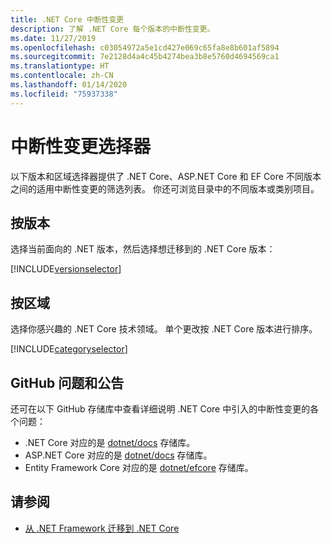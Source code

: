 ```yaml
---
title: .NET Core 中断性变更
description: 了解 .NET Core 每个版本的中断性变更。
ms.date: 11/27/2019
ms.openlocfilehash: c03054972a5e1cd427e069c65fa8e8b601af5894
ms.sourcegitcommit: 7e2128d4a4c45b4274bea3b8e5760d4694569ca1
ms.translationtype: HT
ms.contentlocale: zh-CN
ms.lasthandoff: 01/14/2020
ms.locfileid: "75937338"
---
```

# <a name="breaking-change-selectors"></a>中断性变更选择器

以下版本和区域选择器提供了 .NET Core、ASP.NET Core 和 EF Core 不同版本之间的适用中断性变更的筛选列表。 你还可浏览目录中的不同版本或类别项目。

## <a name="by-version"></a>按版本

选择当前面向的 .NET 版本，然后选择想迁移到的 .NET Core 版本：

[!INCLUDE[versionselector](~/includes/core-changes/versionselector.md)]

## <a name="by-area"></a>按区域

选择你感兴趣的 .NET Core 技术领域。 单个更改按 .NET Core 版本进行排序。

[!INCLUDE[categoryselector](~/includes/core-changes/categoryselector.md)]

## <a name="github-issues-and-announcements"></a>GitHub 问题和公告

还可在以下 GitHub 存储库中查看详细说明 .NET Core 中引入的中断性变更的各个问题：

- .NET Core 对应的是 [dotnet/docs](https://github.com/dotnet/docs/issues?q=is%3Aissue+label%3Abreaking-change) 存储库。
- ASP.NET Core 对应的是 [dotnet/docs](https://github.com/aspnet/Announcements/issues?q=is%3Aissue+is%3Aopen+label%3A%22Breaking+change%22+label%3A3.0.0) 存储库。
- Entity Framework Core 对应的是 [dotnet/efcore](https://github.com/dotnet/efcore/issues?q=is%3Aopen+is%3Aissue+label%3Abreaking-change) 存储库。

## <a name="see-also"></a>请参阅

- [从 .NET Framework 迁移到 .NET Core](../porting/index.md)
